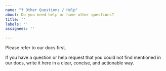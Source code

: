 ```yaml
---
name: "❓ Other Questions / Help"
about: Do you need help or have other questions?
title: ''
labels: ''
assignees: ''

---
```


Please refer to our docs first.

If you have a question or help request that you could not find mentioned in our docs, write it here in a clear, concise, and actionable way.
